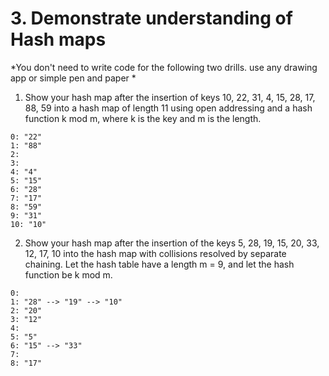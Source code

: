 # 3. Demonstrate understanding of Hash maps

*You don't need to write code for the following two drills. use any drawing app or simple pen and paper *

1) Show your hash map after the insertion of keys 10, 22, 31, 4, 15, 28, 17, 88, 59 into a hash map of length 11 using open addressing and a hash function k mod m, where k is the key and m is the length.

```
0: "22"
1: "88"
2:
3:
4: "4"
5: "15"
6: "28"
7: "17"
8: "59"
9: "31"
10: "10"
```

2) Show your hash map after the insertion of the keys 5, 28, 19, 15, 20, 33, 12, 17, 10 into the hash map with collisions resolved by separate chaining. Let the hash table have a length m = 9, and let the hash function be k mod m.

```
0:
1: "28" --> "19" --> "10"
2: "20"
3: "12"
4: 
5: "5"
6: "15" --> "33"
7:
8: "17"
```